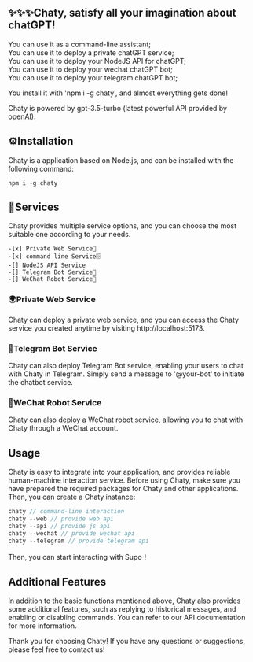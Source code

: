 ## ✨✨✨Chaty, satisfy all your imagination about chatGPT!  
You can use it as a command-line assistant;  
You can use it to deploy a private chatGPT service;  
You can use it to deploy your NodeJS API for chatGPT;  
You can use it to deploy your wechat chatGPT bot;  
You can use it to deploy your telegram chatGPT bot;

You install it with 'npm i -g chaty', and almost everything gets done!

Chaty is powered by gpt-3.5-turbo (latest powerful API provided by openAI).

## ⚙️Installation

Chaty is a application based on Node.js, and can be installed with the following command:

```
npm i -g chaty
```

## 🚀Services

Chaty provides multiple service options, and you can choose the most suitable one according to your needs.
```
-[x] Private Web Service🚀  
-[x] command line Service🗄️  
-[] NodeJS API Service 
-[] Telegram Bot Service🤖  
-[] WeChat Robot Service💬   
```
### 🌍Private Web Service


Chaty can deploy a private web service, and you can access the Chaty service you created anytime by visiting http://localhost:5173.

### 🤖Telegram Bot Service

Chaty can also deploy Telegram Bot service, enabling your users to chat with Chaty in Telegram. Simply send a message to '@your-bot' to initiate the chatbot service.

### 💬WeChat Robot Service


Chaty can also deploy a WeChat robot service, allowing you to chat with Chaty through a WeChat account.

## Usage

Chaty is easy to integrate into your application, and provides reliable human-machine interaction service. Before using Chaty, make sure you have prepared the required packages for Chaty and other applications. Then, you can create a Chaty instance:

```javascript
chaty // command-line interaction  
chaty --web // provide web api
chaty --api // provide js api
chaty --wechat // provide wechat api
chaty --telegram // provide telegram api
```

Then, you can start interacting with Supo！
## Additional Features

In addition to the basic functions mentioned above, Chaty also provides some additional features, such as replying to historical messages, and enabling or disabling commands. You can refer to our API documentation for more information.

Thank you for choosing Chaty! If you have any questions or suggestions, please feel free to contact us!
